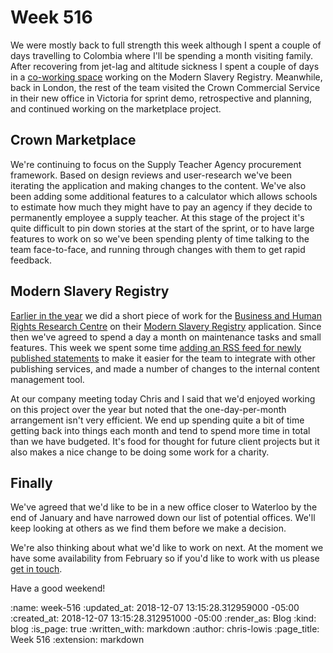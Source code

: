 Week 516
========

We were mostly back to full strength this week although I spent a couple of days travelling to Colombia where I'll be spending a month visiting family. After recovering from jet-lag and altitude sickness I spent a couple of days in a [co-working space](http://elcluster.co/) working on the Modern Slavery Registry. Meanwhile, back in London, the rest of the team visited the Crown Commercial Service in their new office in Victoria for sprint demo, retrospective and planning, and continued working on the marketplace project.

## Crown Marketplace

We're continuing to focus on the Supply Teacher Agency procurement framework. Based on design reviews and user-research we've been iterating the application and making changes to the content. We've also been adding some additional features to a calculator which allows schools to estimate how much they might have to pay an agency if they decide to permanently employee a supply teacher. At this stage of the project it's quite difficult to pin down stories at the start of the sprint, or to have large features to work on so we've been spending plenty of time talking to the team face-to-face, and running through changes with them to get rapid feedback.

## Modern Slavery Registry

[Earlier in the year](https://gofreerange.com/week-489) we did a short piece of work for the [Business and Human Rights Research Centre](https://www.business-humanrights.org/) on their [Modern Slavery Registry](https://www.modernslaveryregistry.org/) application. Since then we've agreed to spend a day a month on maintenance tasks and small features. This week we spent some time [adding an RSS feed for newly published statements](https://www.modernslaveryregistry.org/statements.rss) to make it easier for the team to integrate with other publishing services, and made a number of changes to the internal content management tool.

At our company meeting today Chris and I said that we'd enjoyed working on this project over the year but noted that the one-day-per-month arrangement isn't very efficient. We end up spending quite a bit of time getting back into things each month and tend to spend more time in total than we have budgeted. It's food for thought for future client projects but it also makes a nice change to be doing some work for a charity.

## Finally

We've agreed that we'd like to be in a new office closer to Waterloo by the end of January and have narrowed down our list of potential offices. We'll keep looking at others as we find them before we make a decision.

We're also thinking about what we'd like to work on next. At the moment we have some availability from February so if you'd like to work with us please [get in touch](mailto:lets@gofreerange.com).

Have a good weekend!

<!-- add content here -->

:name: week-516
:updated_at: 2018-12-07 13:15:28.312959000 -05:00
:created_at: 2018-12-07 13:15:28.312951000 -05:00
:render_as: Blog
:kind: blog
:is_page: true
:written_with: markdown
:author: chris-lowis
:page_title: Week 516
:extension: markdown
